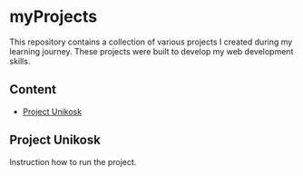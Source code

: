 # myProjects
This repository contains a collection of various projects I created during my learning journey. These projects were built to develop my web development skills.

## Content

  - [Project Unikosk](#unikioask)

## Project Unikosk

  Instruction how to run the project.
